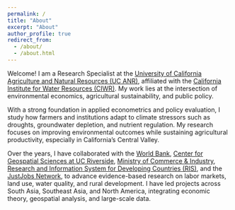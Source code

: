 ```yaml
---
permalink: /
title: "About"
excerpt: "About"
author_profile: true
redirect_from: 
  - /about/
  - /about.html
---
```


<!--I am a Public Policy Graduate Candidate at [School of Public Policy]( https://spp.ucr.edu), [University of California, Riverside](https://www.ucr.edu). During the school year 2021-22, I worked as a Graduate Student Researcher (GSR) at [Center for Geospatial Sciences]( https://spatial.ucr.edu), UC Riverside. Starting summer 2022, I will work as a GSR for **Professor Ariel Dinar** and **Professor Mehdi Nemati**.--> 

<!--Before joining UCR, I worked as a researcher in India with the [Ministry of Commerce & Industry]( https://commerce.gov.in), [Research and Information System for Developing Countries (RIS)]( https://www.ris.org.in) - Ministry of External Affairs, and [JustJobs Network]( https://www.justjobsnetwork.org). I received my Master’s in Economics from [Jawaharlal Nehru University (JNU)]( https://www.jnu.ac.in/node), India, and a bachelor’s degree in Economics from the [University of Delhi]( http://www.du.ac.in), India.-->  

<!--My research interests are in water resource economics, climate change, global value chains, youth employment and spatial data science.--> 

<!--specializing in water resource economics, climate change, global value chains, and spatial data science.--> 
<!--under the guidance of esteemed professors Ariel Dinar and Mehdi Nemati. This invaluable opportunity not only allowed me to expand my knowledge of environmental economics and policy but also enabled me to contribute to groundbreaking research in this field.--> 


<!--I am a Public Policy graduate from the [School of Public Policy](https://spp.ucr.edu), [University of California, Riverside](https://www.ucr.edu). I hold a master’s degree in Economics from [Jawaharlal Nehru University](https://www.jnu.ac.in/sis/citd) (JNU), India.--> 

<!--During the academic year 2022-23, I have worked as a Graduate Student Researcher (GSR) on a significant project titled [Private (On-Farm), Public, and Political Adaptation to Climate-Change-Induced Water Scarcity: Evidence from California](https://waterdialogue.ucr.edu/climate-change). Previously, in the academic year 2021-22, I actively engaged in geospatial research projects as a GSR at the [Center for Geospatial Sciences at UC Riverside](https://spatial.ucr.edu). Prior to joining UCR, I have experience working with Indian organizations such as the [Ministry of Commerce & Industry](https://commerce.gov.in/), the [Research and Information System for Developing Countries](https://www.ris.org.in) (RIS), and the [JustJobs Network](https://www.justjobsnetwork.org/about-us/).--> 



Welcome! I am a Research Specialist at the [University of California Agriculture and Natural Resources (UC ANR)](https://ucanr.edu/), affiliated with the [California Institute for Water Resources (CIWR)](https://ciwr.ucanr.edu/index.cfm). My work lies at the intersection of environmental economics, agricultural sustainability, and public policy.

With a strong foundation in applied econometrics and policy evaluation, I study how farmers and institutions adapt to climate stressors such as droughts, groundwater depletion, and nutrient regulation. My research focuses on improving environmental outcomes while sustaining agricultural productivity, especially in California’s Central Valley.

Over the years, I have collaborated with the [World Bank](https://www.worldbank.org/ext/en/home), [Center for Geospatial Sciences at UC Riverside](https://spatial.ucr.edu), [Ministry of Commerce & Industry](https://commerce.gov.in/), [Research and Information System for Developing Countries (RIS)](https://www.ris.org.in), and the [JustJobs Network](https://www.justjobsnetwork.org/about-us/), to advance evidence-based research on labor markets, land use, water quality, and rural development. I have led projects across South Asia, Southeast Asia, and North America, integrating economic theory, geospatial analysis, and large-scale data.




